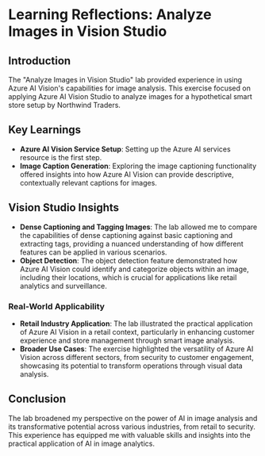 # Learning Reflections: Analyze Images in Vision Studio

## Introduction
The "Analyze Images in Vision Studio" lab provided experience in using Azure AI Vision's capabilities for image analysis. This exercise focused on applying Azure AI Vision Studio to analyze images for a hypothetical smart store setup by Northwind Traders.

## Key Learnings

- **Azure AI Vision Service Setup**: Setting up the Azure AI services resource is the first step.
- **Image Caption Generation**: Exploring the image captioning functionality offered insights into how Azure AI Vision can provide descriptive, contextually relevant captions for images.

## Vision Studio Insights
- **Dense Captioning and Tagging Images**: The lab allowed me to compare the capabilities of dense captioning against basic captioning and extracting tags, providing a nuanced understanding of how different features can be applied in various scenarios.
- **Object Detection**: The object detection feature demonstrated how Azure AI Vision could identify and categorize objects within an image, including their locations, which is crucial for applications like retail analytics and surveillance.

### Real-World Applicability
- **Retail Industry Application**: The lab illustrated the practical application of Azure AI Vision in a retail context, particularly in enhancing customer experience and store management through smart image analysis.
- **Broader Use Cases**: The exercise highlighted the versatility of Azure AI Vision across different sectors, from security to customer engagement, showcasing its potential to transform operations through visual data analysis.

## Conclusion
The lab broadened my perspective on the power of AI in image analysis and its transformative potential across various industries, from retail to security. This experience has equipped me with valuable skills and insights into the practical application of AI in image analytics.
